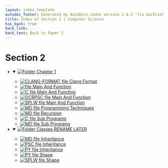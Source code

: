 ```yaml
---
layout: index_template
autodoc_footer: Generated by AutoDocs.index version 2.4.3 "fix backlink text for preprocessed MarkDown (hopefully)" ⓒ Starwort, 2020
title: Index of Section 2 | Computer Science
has_back: true
back_link: ..
back_text: Back to Paper 2
---
```


# **Section 2**

- <details open><summary><a href='./chapter_1'><img title='Folder' src='https://starwort.github.io/computer-science/icon-folder.png'> Chapter 1</a></summary>

  - [![CLANG-FORMAT file](https://img.icons8.com/windows/512/03dac6/file-configuration.png) Clang Format](./chapter_1/.clang-format)
  - [![ file](https://img.icons8.com/windows/512/03dac6/binary-file.png) Main And Function](./chapter_1/main_and_function)
  - [![C file](https://img.icons8.com/windows/512/03dac6/c.png) Main And Function](./chapter_1/main_and_function.c)
  - [![OCRPSC file](https://img.icons8.com/windows/512/03dac6/code-file.png) Main And Function](./chapter_1/main_and_function.ocrpsc)
  - [![SPLW file](https://starwort.github.io/computer-science/icon-splw.png) Main And Function](./chapter_1/main_and_function.splw)
  - [![MD file](https://img.icons8.com/windows/512/03dac6/regular-document.png) Programming Techniques](./chapter_1/programming_techniques.html)
  - [![MD file](https://img.icons8.com/windows/512/03dac6/regular-document.png) Recursion](./chapter_1/recursion.html)
  - [![C file](https://img.icons8.com/windows/512/03dac6/c.png) Sub Programs](./chapter_1/sub_programs.c)
  - [![MD file](https://img.icons8.com/windows/512/03dac6/regular-document.png) Sub Programs](./chapter_1/sub_programs.html)

  </details>
- <details open><summary><a href='./classes_RENAME_LATER'><img title='Folder' src='https://starwort.github.io/computer-science/icon-folder.png'> Classes RENAME LATER</a></summary>

  - [![MD file](https://img.icons8.com/windows/512/03dac6/regular-document.png) Inheritance](./classes_RENAME_LATER/inheritance.html)
  - [![PSC file](https://img.icons8.com/windows/512/03dac6/code-file.png) Inheritance](./classes_RENAME_LATER/inheritance.psc)
  - [![PY file](https://img.icons8.com/windows/512/03dac6/py.png) Inheritance](./classes_RENAME_LATER/inheritance.py)
  - [![PY file](https://img.icons8.com/windows/512/03dac6/py.png) Shape](./classes_RENAME_LATER/shape.py)
  - [![SPLW file](https://starwort.github.io/computer-science/icon-splw.png) Shape](./classes_RENAME_LATER/shape.splw)

  </details>
